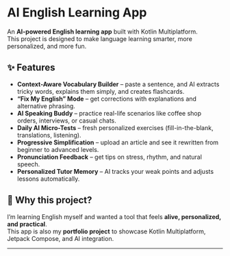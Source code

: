 # AI English Learning App  

An **AI-powered English learning app** built with Kotlin Multiplatform.  
This project is designed to make language learning smarter, more personalized, and more fun.  

## ✨ Features  
- **Context-Aware Vocabulary Builder** – paste a sentence, and AI extracts tricky words, explains them simply, and creates flashcards.  
- **“Fix My English” Mode** – get corrections with explanations and alternative phrasing.  
- **AI Speaking Buddy** – practice real-life scenarios like coffee shop orders, interviews, or casual chats.  
- **Daily AI Micro-Tests** – fresh personalized exercises (fill-in-the-blank, translations, listening).  
- **Progressive Simplification** – upload an article and see it rewritten from beginner to advanced levels.  
- **Pronunciation Feedback** – get tips on stress, rhythm, and natural speech.  
- **Personalized Tutor Memory** – AI tracks your weak points and adjusts lessons automatically.  

## 🎯 Why this project?  
I’m learning English myself and wanted a tool that feels **alive, personalized, and practical**.  
This app is also my **portfolio project** to showcase Kotlin Multiplatform, Jetpack Compose, and AI integration.  

---
